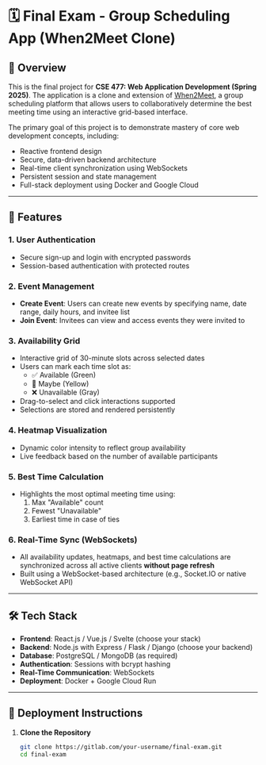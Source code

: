 # 🗓️ Final Exam - Group Scheduling App (When2Meet Clone)

## 📌 Overview

This is the final project for **CSE 477: Web Application Development (Spring 2025)**. The application is a clone and extension of [When2Meet](https://www.when2meet.com), a group scheduling platform that allows users to collaboratively determine the best meeting time using an interactive grid-based interface.

The primary goal of this project is to demonstrate mastery of core web development concepts, including:

- Reactive frontend design
- Secure, data-driven backend architecture
- Real-time client synchronization using WebSockets
- Persistent session and state management
- Full-stack deployment using Docker and Google Cloud

---

## 🔐 Features

### 1. **User Authentication**
- Secure sign-up and login with encrypted passwords
- Session-based authentication with protected routes

### 2. **Event Management**
- **Create Event**: Users can create new events by specifying name, date range, daily hours, and invitee list
- **Join Event**: Invitees can view and access events they were invited to

### 3. **Availability Grid**
- Interactive grid of 30-minute slots across selected dates
- Users can mark each time slot as:
  - ✅ Available (Green)
  - 🤔 Maybe (Yellow)
  - ❌ Unavailable (Gray)
- Drag-to-select and click interactions supported
- Selections are stored and rendered persistently

### 4. **Heatmap Visualization**
- Dynamic color intensity to reflect group availability
- Live feedback based on the number of available participants

### 5. **Best Time Calculation**
- Highlights the most optimal meeting time using:
  1. Max "Available" count
  2. Fewest "Unavailable"
  3. Earliest time in case of ties

### 6. **Real-Time Sync (WebSockets)**
- All availability updates, heatmaps, and best time calculations are synchronized across all active clients **without page refresh**
- Built using a WebSocket-based architecture (e.g., Socket.IO or native WebSocket API)

---

## 🛠️ Tech Stack

- **Frontend**: React.js / Vue.js / Svelte (choose your stack)
- **Backend**: Node.js with Express / Flask / Django (choose your backend)
- **Database**: PostgreSQL / MongoDB (as required)
- **Authentication**: Sessions with bcrypt hashing
- **Real-Time Communication**: WebSockets
- **Deployment**: Docker + Google Cloud Run

---

## 🚀 Deployment Instructions

1. **Clone the Repository**
   ```bash
   git clone https://gitlab.com/your-username/final-exam.git
   cd final-exam
